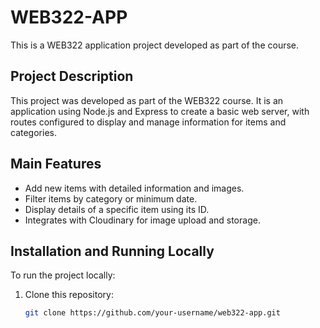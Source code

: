 # WEB322-APP

This is a WEB322 application project developed as part of the course.


## Project Description
This project was developed as part of the WEB322 course. It is an application using Node.js and Express to create a basic web server, with routes configured to display and manage information for items and categories.

## Main Features
- Add new items with detailed information and images.
- Filter items by category or minimum date.
- Display details of a specific item using its ID.
- Integrates with Cloudinary for image upload and storage.

## Installation and Running Locally
To run the project locally:

1. Clone this repository:
   ```bash
   git clone https://github.com/your-username/web322-app.git
